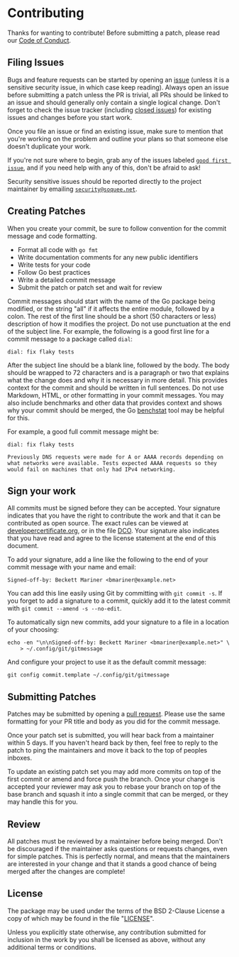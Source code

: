 # Contributing

Thanks for wanting to contribute! Before submitting a patch, please read our
[Code of Conduct].


## Filing Issues

Bugs and feature requests can be started by opening an [issue][issues] (unless
it is a sensitive security issue, in which case keep reading).
Always open an issue before submitting a patch unless the PR is trivial, all PRs
should be linked to an issue and should generally only contain a single logical
change.
Don't forget to check the issue tracker (including [closed issues]) for existing
issues and changes before you start work.

Once you file an issue or find an existing issue, make sure to mention that
you're working on the problem and outline your plans so that someone else
doesn't duplicate your work.

If you're not sure where to begin, grab any of the issues labeled [`good first
issue`], and if you need help with any of this, don't be afraid to ask!

Security sensitive issues should be reported directly to the project maintainer
by emailing [`security@soquee.net`].


## Creating Patches

When you create your commit, be sure to follow convention for the commit message
and code formatting.

  - Format all code with `go fmt`
  - Write documentation comments for any new public identifiers
  - Write tests for your code
  - Follow Go best practices
  - Write a detailed commit message
  - Submit the patch or patch set and wait for review

Commit messages should start with the name of the Go package being modified, or
the string "all" if it affects the entire module, followed by a colon.
The rest of the first line should be a short (50 characters or less)
description of how it modifies the project.
Do not use punctuation at the end of the subject line.
For example, the following is a good first line for a commit message to a
package called `dial`:

    dial: fix flaky tests

After the subject line should be a blank line, followed by the body.
The body should be wrapped to 72 characters and is a paragraph or two that
explains what the change does and why it is necessary in more detail.
This provides context for the commit and should be written in full sentences.
Do not use Markdown, HTML, or other formatting in your commit messages.
You may also include benchmarks and other data that provides context and shows
why your commit should be merged, the Go [benchstat] tool may be helpful for
this.

For example, a good full commit message might be:

    dial: fix flaky tests

    Previously DNS requests were made for A or AAAA records depending on
    what networks were available. Tests expected AAAA requests so they
    would fail on machines that only had IPv4 networking.


## Sign your work

All commits must be signed before they can be accepted. Your signature
indicates that you have the right to contribute the work and that it can be
contributed as open source. The exact rules can be viewed at
[developercertificate.org], or in the file [DCO].
Your signature also indicates that you have read and agree to the license
statement at the end of this document.

To add your signature, add a line like the following to the end of your commit
message with your name and email:

    Signed-off-by: Beckett Mariner <bmariner@example.net>

You can add this line easily using Git by committing with `git commit -s`.
If you forget to add a signature to a commit, quickly add it to the latest
commit with `git commit --amend -s --no-edit`.

To automatically sign new commits, add your signature to a file in a location of
your choosing:

    echo -en "\n\nSigned-off-by: Beckett Mariner <bmariner@example.net>" \
        > ~/.config/git/gitmessage

And configure your project to use it as the default commit message:

    git config commit.template ~/.config/git/gitmessage


## Submitting Patches

Patches may be submitted by opening a [pull request].
Please use the same formatting for your PR title and body as you did for the
commit message.

Once your patch set is submitted, you will hear back from a maintainer within 5
days.
If you haven't heard back by then, feel free to reply to the patch to ping the
maintainers and move it back to the top of peoples inboxes.

To update an existing patch set you may add more commits on top of the first
commit or amend and force push the branch.
Once your change is accepted your reviewer may ask you to rebase your branch
on top of the base branch and squash it into a single commit that can be merged,
or they may handle this for you.


## Review

All patches must be reviewed by a maintainer before being merged.
Don't be discouraged if the maintainer asks questions or requests changes, even
for simple patches.
This is perfectly normal, and means that the maintainers are interested in your
change and that it stands a good chance of being merged after the changes are
complete!


## License

The package may be used under the terms of the BSD 2-Clause License a copy of
which may be found in the file "[LICENSE]".

Unless you explicitly state otherwise, any contribution submitted for inclusion
in the work by you shall be licensed as above, without any additional terms or
conditions.


[issues]: https://codeberg.org/soquee/shopdb/issues
[closed issues]: https://codeberg.org/soquee/shopdb/issues?state=closed
[pull request]: https://codeberg.org/soquee/shopdb/pulls
[`good first issue`]: https://codeberg.org/soquee/shopdb/issues?labels=165534
[`security@soquee.net`]: mailto:security@soquee.net
[benchstat]: https://pkg.go.dev/golang.org/x/perf/cmd/benchstat
[developercertificate.org]: https://developercertificate.org/
[DCO]: https://codeberg.org/soquee/shopdb/src/branch/main/DCO
[LICENSE]: https://codeberg.org/soquee/shopdb/src/branch/main/LICENSE
[SECURITY.md]: https://codeberg.org/soquee/shopdb/src/branch/main/docs/SECURITY.md
[Code of Conduct]: https://codeberg.org/soquee/shopdb/src/branch/main/docs/CODE_OF_CONDUCT.md
